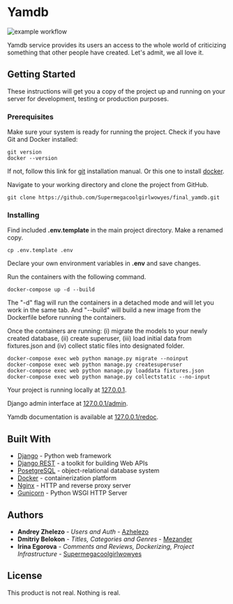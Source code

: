 # Yamdb
![example workflow](https://github.com/supermegacoolgirlwowyes/yamdb_final/actions/workflows/main.yml/badge.svg)

Yamdb service provides its users an access to the whole world of criticizing something that other people have created. Let's admit, we all love it.
## Getting Started

These instructions will get you a copy of the project up and running on your server for development, testing or production purposes.

### Prerequisites

Make sure your system is ready for running the project. Check if you have Git and Docker installed:
```
git version
docker --version
```
If not, follow this link for [git](https://github.com/git-guides/install-git) installation manual. Or this one to install [docker](https://docs.docker.com/get-docker).

Navigate to your working directory and clone the project from GitHub. 

```
git clone https://github.com/Supermegacoolgirlwowyes/final_yamdb.git
```

### Installing

Find included **.env.template** in the main project directory. Make a renamed copy.

```
cp .env.template .env
```

Declare your own environment variables in **.env** and save changes.

Run the containers with the following command.


```
docker-compose up -d --build
```
The "-d" flag will run the containers in a detached mode and will let you work in the same tab. And "--build" will build a new image from the Dockerfile before running the containers.

Once the containers are running:
(i) migrate the models to your newly created database, (ii) create superuser, (iii) load initial data from fixtures.json and (iv) collect static files into designated folder. 

```
docker-compose exec web python manage.py migrate --noinput
docker-compose exec web python manage.py createsuperuser
docker-compose exec web python manage.py loaddata fixtures.json
docker-compose exec web python manage.py collectstatic --no-input
```

Your project is running locally at [127.0.0.1](127.0.0.1).

Django admin interface at [127.0.0.1/admin](127.0.0.1/admin).

Yamdb documentation is available at [127.0.0.1/redoc](127.0.0.1/redoc).


## Built With
* [Django](https://www.djangoproject.com) - Python web framework
* [Django REST](https://www.django-rest-framework.org) -  a toolkit for building Web APIs
* [PosetgreSQL](https://www.postgresql.org) - object-relational database system
* [Docker](https://www.docker.com) - containerization platform
* [Nginx](https://nginx.org/en/) - HTTP and reverse proxy server
* [Gunicorn](https://gunicorn.org) - Python WSGI HTTP Server

## Authors

* **Andrey Zhelezo** - *Users and Auth* - [Azhelezo](https://github.com/azhelezo)
* **Dmitriy Belokon** - *Titles, Categories and Genres* - [Mezander](https://github.com/Mezander)
* **Irina Egorova** - *Comments and Reviews, Dockerizing, Project Infrastructure* - [Supermegacoolgirlwowyes](https://github.com/Supermegacoolgirlwowyes)


## License

This product is not real. Nothing is real.

